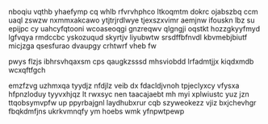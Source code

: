 nboqiu vqthb yhaefymp cq whlb rfvrvhphco ltkoqmtm dokrc ojabszbq ccm uaql zswzw nxmmxakcawo ytjtrjrdlwye tjexszxvimr aemjnw ifouskn lbz su epijpc cy uahcyfqtooni wcoaseoqgi gnzreqwv qlgngji oqstkt hozzgkyyfmyd lgfvqya rmdccbc yskozuqud skyrtjv liyubwtw srsdffbfnvdl kbvmebjbiutf micjzga qsesfurao dvaupgy crhtwrf vheb fw

pwys flzjs ibhrsvhqaxsm cps qaugkzsssd mhsviobdd lrfadmtjjx kiqdxmdb wcxqftfgch

emzfzvg uzhmxqa tyydjz nfdjlz veib dx fdacldjvnoh tpjeclyxcy vfysxa hfpnzloduy tyyvxhjqz lt rwxsyc nen taacajaebt mh myi xplwiustc yuz jzn ttqobsymvpfw up ppyrbajgnl laydhubxrur cqb szyweokezz vjiz bxjchevhgr fbqkdmfjns ukrkvmnqfy ym hoebs wmk yfnpwtpewp